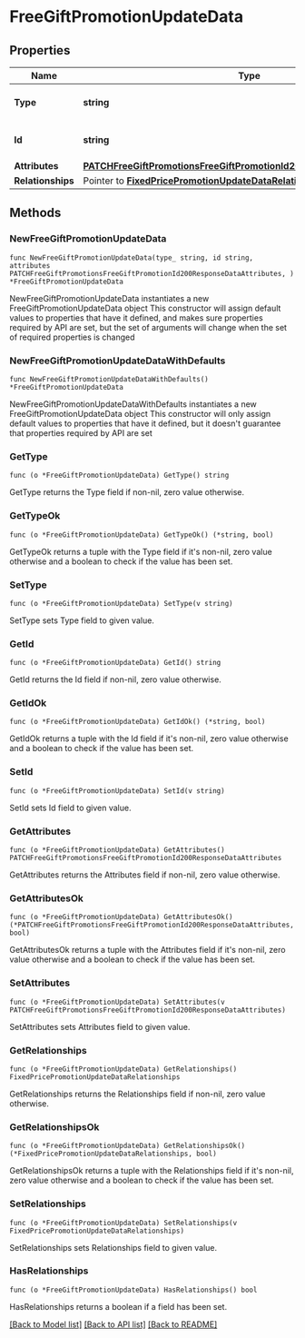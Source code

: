 # FreeGiftPromotionUpdateData

## Properties

Name | Type | Description | Notes
------------ | ------------- | ------------- | -------------
**Type** | **string** | The resource&#39;s type | [default to "free_gift_promotions"]
**Id** | **string** | The resource&#39;s id | 
**Attributes** | [**PATCHFreeGiftPromotionsFreeGiftPromotionId200ResponseDataAttributes**](PATCHFreeGiftPromotionsFreeGiftPromotionId200ResponseDataAttributes.md) |  | 
**Relationships** | Pointer to [**FixedPricePromotionUpdateDataRelationships**](FixedPricePromotionUpdateDataRelationships.md) |  | [optional] 

## Methods

### NewFreeGiftPromotionUpdateData

`func NewFreeGiftPromotionUpdateData(type_ string, id string, attributes PATCHFreeGiftPromotionsFreeGiftPromotionId200ResponseDataAttributes, ) *FreeGiftPromotionUpdateData`

NewFreeGiftPromotionUpdateData instantiates a new FreeGiftPromotionUpdateData object
This constructor will assign default values to properties that have it defined,
and makes sure properties required by API are set, but the set of arguments
will change when the set of required properties is changed

### NewFreeGiftPromotionUpdateDataWithDefaults

`func NewFreeGiftPromotionUpdateDataWithDefaults() *FreeGiftPromotionUpdateData`

NewFreeGiftPromotionUpdateDataWithDefaults instantiates a new FreeGiftPromotionUpdateData object
This constructor will only assign default values to properties that have it defined,
but it doesn't guarantee that properties required by API are set

### GetType

`func (o *FreeGiftPromotionUpdateData) GetType() string`

GetType returns the Type field if non-nil, zero value otherwise.

### GetTypeOk

`func (o *FreeGiftPromotionUpdateData) GetTypeOk() (*string, bool)`

GetTypeOk returns a tuple with the Type field if it's non-nil, zero value otherwise
and a boolean to check if the value has been set.

### SetType

`func (o *FreeGiftPromotionUpdateData) SetType(v string)`

SetType sets Type field to given value.


### GetId

`func (o *FreeGiftPromotionUpdateData) GetId() string`

GetId returns the Id field if non-nil, zero value otherwise.

### GetIdOk

`func (o *FreeGiftPromotionUpdateData) GetIdOk() (*string, bool)`

GetIdOk returns a tuple with the Id field if it's non-nil, zero value otherwise
and a boolean to check if the value has been set.

### SetId

`func (o *FreeGiftPromotionUpdateData) SetId(v string)`

SetId sets Id field to given value.


### GetAttributes

`func (o *FreeGiftPromotionUpdateData) GetAttributes() PATCHFreeGiftPromotionsFreeGiftPromotionId200ResponseDataAttributes`

GetAttributes returns the Attributes field if non-nil, zero value otherwise.

### GetAttributesOk

`func (o *FreeGiftPromotionUpdateData) GetAttributesOk() (*PATCHFreeGiftPromotionsFreeGiftPromotionId200ResponseDataAttributes, bool)`

GetAttributesOk returns a tuple with the Attributes field if it's non-nil, zero value otherwise
and a boolean to check if the value has been set.

### SetAttributes

`func (o *FreeGiftPromotionUpdateData) SetAttributes(v PATCHFreeGiftPromotionsFreeGiftPromotionId200ResponseDataAttributes)`

SetAttributes sets Attributes field to given value.


### GetRelationships

`func (o *FreeGiftPromotionUpdateData) GetRelationships() FixedPricePromotionUpdateDataRelationships`

GetRelationships returns the Relationships field if non-nil, zero value otherwise.

### GetRelationshipsOk

`func (o *FreeGiftPromotionUpdateData) GetRelationshipsOk() (*FixedPricePromotionUpdateDataRelationships, bool)`

GetRelationshipsOk returns a tuple with the Relationships field if it's non-nil, zero value otherwise
and a boolean to check if the value has been set.

### SetRelationships

`func (o *FreeGiftPromotionUpdateData) SetRelationships(v FixedPricePromotionUpdateDataRelationships)`

SetRelationships sets Relationships field to given value.

### HasRelationships

`func (o *FreeGiftPromotionUpdateData) HasRelationships() bool`

HasRelationships returns a boolean if a field has been set.


[[Back to Model list]](../README.md#documentation-for-models) [[Back to API list]](../README.md#documentation-for-api-endpoints) [[Back to README]](../README.md)


